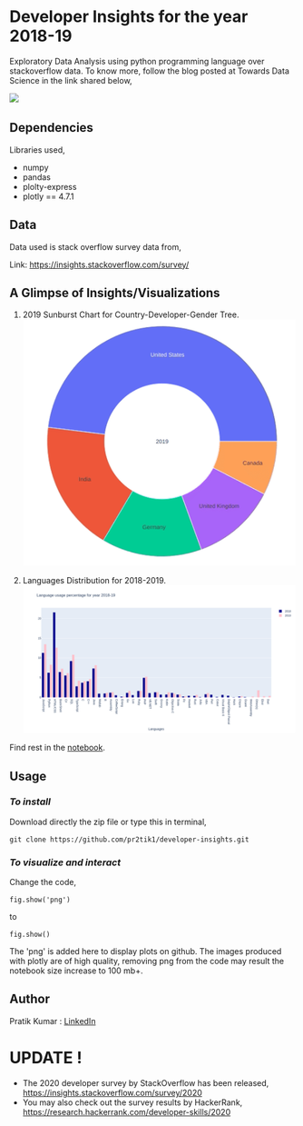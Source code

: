 # Developer Insights for the year 2018-19

Exploratory Data Analysis using python programming language over stackoverflow data. To know more, follow the blog posted at Towards Data Science in the link shared below,

[<img src="https://img.shields.io/badge/medium-%2312100E.svg?&style=for-the-badge&logo=medium&logoColor=white" />](https://medium.com/@pratikbaitha04/what-happens-to-developers-in-2020-5bdb59e09f84)

## Dependencies

Libraries used,
  - numpy
  - pandas
  - plolty-express
  - plotly == 4.7.1

## Data 
Data used is stack overflow survey data from,

Link: https://insights.stackoverflow.com/survey/

## A Glimpse of Insights/Visualizations
1. 2019 Sunburst Chart for Country-Developer-Gender Tree.
![alt text](https://github.com/pr2tik1/developer-insights/blob/master/img/2019.gif?raw=true)

2. Languages Distribution for 2018-2019.
![alt text](https://github.com/pr2tik1/developer-insights/blob/master/img/languages.png?raw=true)

Find rest in the [notebook](https://github.com/pr2tik1/developer-insights/blob/master/developer-insights.ipynb).

## Usage

### *To install*
Download directly the zip file or type this in terminal,
```
git clone https://github.com/pr2tik1/developer-insights.git
```

### *To visualize and interact*
Change the code,
  ```
  fig.show('png')
  ```
   to 
  ```
  fig.show()
  ```
 The 'png' is added here to display plots on github. The images produced with plotly are of high quality, removing png from the code may result the notebook size increase to 100 mb+.

## Author
Pratik Kumar : [LinkedIn](https://www.linkedin.com/in/pratik-kumar98/) 

# UPDATE !
- The 2020 developer survey by StackOverflow has been released,  https://insights.stackoverflow.com/survey/2020 
- You may also check out the survey results by HackerRank, https://research.hackerrank.com/developer-skills/2020
